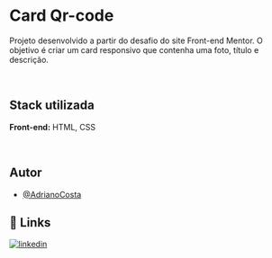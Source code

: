 # Card Qr-code

<p>Projeto desenvolvido a partir do desafio do site Front-end Mentor. O objetivo é criar um card responsivo que contenha uma foto, título e descrição.</p>
<br/>

## Stack utilizada

**Front-end:** HTML, CSS

<br/>

## Autor

- [@AdrianoCosta](https://github.com/spikesummer)


## 🔗 Links
[![linkedin](https://img.shields.io/badge/linkedin-0A66C2?style=for-the-badge&logo=linkedin&logoColor=white)](https://www.linkedin.com/in/adriano-costa-486202184/)<br>

